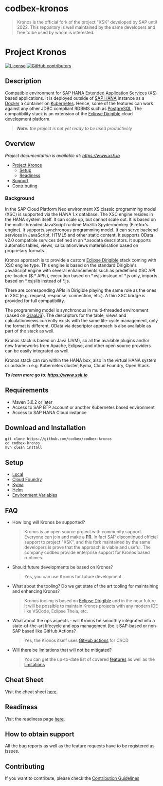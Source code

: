 # codbex-kronos

> Kronos is the official fork of the project "XSK" developed by SAP until 2022. This repository is well maintained by the same developers and free to be used by whom is interested.

# Project Kronos

[![License](https://img.shields.io/badge/License-Apache%202.0-blue.svg)](https://opensource.org/licenses/Apache-2.0)
[![GitHub contributors](https://img.shields.io/github/contributors/codbex/codbex-kronos.svg)](https://github.com/codbex/codbex-kronos/graphs/contributors)


## Description

Compatible environment for [SAP HANA Extended Application Services](https://help.sap.com/viewer/52715f71adba4aaeb480d946c742d1f6/2.0.03/en-US/a6c0749255d84a81a154a7fc87dd33ce.html) (XS) based applications. It is deployed outside of [SAP HANA](https://www.sap.com/products/hana.html?btp=991d50bf-fa15-4979-ac4b-b280b0eb951f) instance as a [Docker](https://www.docker.com/) a container on [Kubernetes](https://kubernetes.io/). Hence, some of the features can work against any other JDBC compliant RDBMS such as [PostgreSQL](https://www.postgresql.org/). The compatibility stack is an extension of the [Eclipse Dirigible](https://github.com/eclipse/dirigible) cloud development platform.

> _**Note:** the project is not yet ready to be used productively_


## Overview

_Project documentation is available at: https://www.xsk.io_

- [Project Kronos](#background)
  - [Setup](#setup)
  - [Readiness](#readiness)
- [Support](#how-to-obtain-support)
- [Contributing](#contributing)


### Background

In the SAP Cloud Platform Neo environment XS classic programming model (XSC) is supported via the HANA 1.x database. The XSC engine resides in the HANA system itself. It can scale up, but cannot scale out. It is based on the multi-threaded JavaScript runtime Mozilla Spydermonkey (Firefox's engine). It supports synchronous programming model. It can serve backend services in JavaScript, HTML5 and other static content. It supports OData v2.0 compatible services defined in an \*.xsodata descriptors. It supports automatic tables, views, calculationviews materialisation based on proprietary formats.

Kronos approach is to provide a custom [Eclipse Dirigible](https://www.dirigible.io/) stack coming with XSC engine type. This engine is based on the standard Dirigible's JavaScript engine with several enhancements such as predefined XSC API pre-loaded ($.* APIs), execution based on \*.xsjs instead of \*.js only, imports based on \*.xsjslib instead of \*.js.

There are corresponding APIs in Dirigible playing the same role as the ones in XSC (e.g. request, response, connection, etc.). A thin XSC bridge is provided for full compatibility.

The programming model is synchronous in multi-threaded environment (based on [GraalJS](https://github.com/graalvm/graaljs)). The descriptors for the table, views and calculationviews currently exists with the same life-cycle management, only the format is different. OData via descriptor approach is also available as part of the stack as well.

Kronos stack is based on Java (JVM), so all the available plugins and/or new frameworks from Apache, Eclipse, and other open source providers can be easily integrated as well.

Kronos stack can run within the HANA box, also in the virtual HANA system or outside in e.g. Kubernetes cluster, Kyma, Cloud Foundry, Open Stack.

_**To learn more go to: https://www.xsk.io**_

## Requirements

- Maven 3.6.2 or later
- Access to SAP BTP account or another Kubernetes based environment
- Access to SAP HANA Cloud instance

## Download and Installation

```
git clone https://github.com/codbex/codbex-kronos
cd codbex-kronos
mvn clean install
```

## Setup

- [Local](https://www.xsk.io/setup/)
- [Cloud Foundry](https://www.xsk.io/setup/cloud-foundry/)
- [Kyma](https://www.xsk.io/setup/kyma/)
- [Helm](https://www.xsk.io/setup/helm/)
- [Environment Variables](https://www.xsk.io/setup/environment-variables/)

## FAQ

- How long will Kronos be supported?

  > Kronos is an open source project with community support. Everyone can join and make a [PR](CONTRIBUTING.md). In fact SAP discontinued official support to project "XSK", and this fork maintained by the same developers is prove that the approach is viable and useful. The company codbex provide enterprise support for Kronos based runtimes.

- Should future developments be based on Kronos?

  > Yes, you can use Kronos for future development.

- What about the tooling? Do we get state of the art tooling for maintaining and enhancing Kronos?

  > Kronos tooling is based on [Eclipse Dirigible](https://www.dirigible.io/) and in the near future it will be possible to maintain Kronos projects with any modern IDE like VSCode, Eclipse Theia, etc.

- What about the ops aspects - will Kronos be smoothly integrated into a state-of-the-art lifecycle and ops management (be it SAP-based or non-SAP based like GitHub Actions?

  > Yes, the Kronos itself uses [GitHub actions](https://github.com/codbex/codbex-kronos/actions) for CI/CD

- Will there be limitations that will not be mitigated?

  > You can get the up-to-date list of covered [features](https://github.com/codbex/codbex-kronos/wiki/Readiness) as well as the [limitations](https://github.com/codbex/codbex-kronos/wiki/Limitations)

## Cheat Sheet

Visit the cheat sheet [here](https://github.com/codbex/codbex-kronos/wiki/Cheat-Sheet).

## Readiness

Visit the readiness page [here](https://github.com/codbex/codbex-kronos/wiki/Readiness).

## How to obtain support

All the bug reports as well as the feature requests have to be registered as issues.

## Contributing

If you want to contribute, please check the [Contribution Guidelines](CONTRIBUTING.md)
